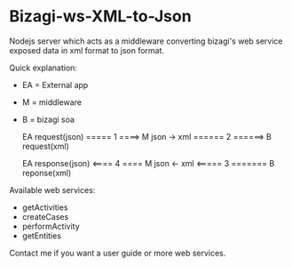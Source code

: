 Bizagi-ws-XML-to-Json
=====================

Nodejs server which acts as a middleware converting bizagi's web service exposed data in xml format to json format.

Quick explanation:

- EA = External app
- M = middleware
- B = bizagi soa


  EA request(json)   ===== 1 ====>    M   json -> xml     ====== 2 ======>   B  request(xml)

  EA response(json)  <==== 4 ====     M   json <- xml     <===== 3 =======   B  reponse(xml)


Available web services:

  - getActivities
  - createCases
  - performActivity
  - getEntities


Contact me if you want a user guide or more web services.
